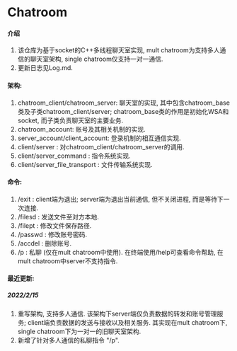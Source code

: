 # Chatroom

#### 介绍
1. 该仓库为基于socket的C++多线程聊天室实现, mult chatroom为支持多人通信的聊天室架构, single chatroom仅支持一对一通信.
2. 更新日志见Log.md.

#### 架构:
1. chatroom_client/chatroom_server: 聊天室的实现, 其中包含chatroom_base类及子类chatroom_client/server; chatroom_base类的作用是初始化WSA和socket, 而子类负责聊天室的主要业务.
2. chatroom_account: 账号及其相关机制的实现.
3. server_account/client_account: 登录机制的相互通信实现. 
4. client/server : 对chatroom_client/chatroom_server的调用.
5. client/server_command : 指令系统实现.
6. client/server_file_transport : 文件传输系统实现.

#### 命令:
1. /exit : client端为退出; server端为退出当前通信, 但不关闭进程, 而是等待下一次连接.
2. /filesd : 发送文件至对方本地.
3. /filept : 修改文件保存路径.
4. /passwd : 修改账号密码.
5. /accdel : 删除账号.
6. /p : 私聊 (仅在mult chatroom中使用).
在终端使用/help可查看命令帮助, 在mult chatroom中server不支持指令.

#### 最近更新:
##### 2022/2/15
1. 重写架构, 支持多人通信. 该架构下server端仅负责数据的转发和账号管理服务; client端负责数据的发送与接收以及相关服务. 其实现在mult chatroom下, single chatroom下为一对一的旧聊天室架构. 
2. 新增了针对多人通信的私聊指令 "/p".


